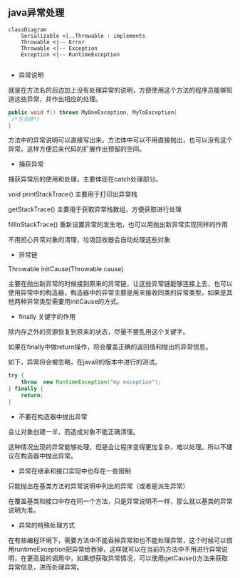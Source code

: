 ## java异常处理
```mermaid
classDiagram
	Serializable <|..Throwable : implements
    Throwable <|-- Error
    Throwable <|-- Exception
   	Exception <|-- RuntimeException   	
    
```


- 异常说明

就是在方法名的后边加上没有处理异常的说明，方便使用这个方法的程序员能够知道这些异常，并作出相应的处理。

```java
public void f() throws MyOneException, MyToException{
 /*方法体*/
}
```

方法中的异常说明可以直接写出来，方法体中可以不用直接抛出，也可以没有这个异常。这样方便后来代码的扩展作出预留的空间。

- 捕获异常

捕获异常后的使用和处理，主要体现在catch处理部分。

void printStackTrace()  主要用于打印出异常栈

getStackTrace() 主要用于获取异常栈数组，方便获取进行处理

fillInStackTrace() 重新设置异常的发生地，也可以用抛出新异常实现同样的作用

不用担心异常对象的清理，垃圾回收器会自动处理这些对象

- 异常链

Throwable initCause(Throwable cause) 

主要在抛出新异常的时候接到原来的异常链，让这些异常链能够连接上去，也可以使用异常中的构造器，构造器中的异常主要是用来接收同类的异常类型，如果是其他两种异常类型需要用initCause的方式。

- finally 关键字的作用

除内存之外的资源恢复到原来的状态，尽量不要乱用这个关键字。

如果在finally中做return操作，将会覆盖正确的返回值和抛出的异常信息。

如下，异常将会被忽略，在java8的版本中进行的测试。

```java
try {
    throw  new RuntimeException("my exception");
} finally {
    return;
}
```

- 不要在构造器中抛出异常

会让对象创建一半，而造成对象不能正确清理。

这种情况出现的异常能够处理，但是会让程序变得更加复杂，难以处理。所以不建议在构造器中抛出异常。

- 异常在继承和接口实现中也存在一些限制

只能抛出在基类方法的异常说明中列出的异常（或者是派生异常）

在覆盖基类和接口中存在同一个方法，只是异常说明不一样，那么就以基类的异常说明为准。

- 异常的特殊处理方式

在有些编程环境下，需要方法中不能吞掉异常和也不能处理异常，这个时候可以借用runtimeException把异常给吞掉，这样就可以在当前的方法中不用进行异常说明，在更高层的调用中，如果想获取异常情况，可以使用getCause()方法来获取异常信息，进而处理异常。